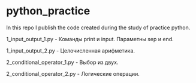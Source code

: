# python_practice
In this repo I publish the code created during the study of practice python.

1_input_output_1.py - Команды print и input. Параметны sep и end.

1_input_output_2.py - Целочисленная арифметика.

2_conditional_operator_1.py - Выбор из двух.

2_conditional_operator_2.py - Логические операции.
